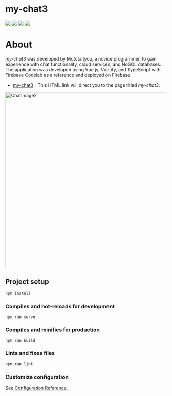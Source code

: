 # my-chat3
<img src="https://img.shields.io/badge/-Node.js-000000.svg?logo=node.js&style=for-the-badge"> <img src="https://img.shields.io/badge/-Vue.js-364659.svg?logo=vue.js&style=for-the-badge"> <img src="https://img.shields.io/badge/-Typescript-000000.svg?logo=typescript&style=for-the-badge"> <img src="https://img.shields.io/badge/-Firebase-4599DF.svg?logo=firebase&style=for-the-badge">

# About
*my-chat3* was developed by Mototaityou, a novice programmer, to gain experience with chat functionality, cloud services, and NoSQL databases. The application was developed using Vue.js, Vuetify, and TypeScript with Firebase Codelab as a reference and deployed on Firebase.

* [my-chat3](https://mychat-c4f8d.web.app) - This HTML link will direct you to the page titled *my-chat3*.

<img width="549" alt="ChatImage2" src="https://github.com/Mototaityou/reversi/assets/103736269/609135b0-3391-4c9e-b493-7f198cc20997">

## Project setup
```
npm install
```

### Compiles and hot-reloads for development
```
npm run serve
```

### Compiles and minifies for production
```
npm run build
```

### Lints and fixes files
```
npm run lint
```

### Customize configuration
See [Configuration Reference](https://cli.vuejs.org/config/).
